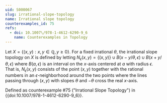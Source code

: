 ```yaml
---
uid: S000067
slug: irrational-slope-topology
name: Irrational slope topology
counterexamples_id: 75
refs:
  - doi: 10.1007\/978-1-4612-6290-9_6
    name: Counterexamples in Topology
---
```

Let $X = \{(x,y) : x,y \in \mathbb{Q}, y \geq 0\}$. For a fixed irrational $\theta$, the irrational slope topology on $X$ is defined by letting $N_\epsilon(x,y) = \{(x,y)\} \cup B(x - y/\theta, \epsilon) \cup B(x + y/\theta, \epsilon)$ where $B(a, \epsilon)$ is an interval on the $x$-axis centered at $a$ with radius $\epsilon$.  That is, $N_\epsilon(x,y)$ consists of the point $(x,y)$ together with the rational numbers in an $\epsilon$-neighborhood around the two points where the lines passing through $(x,y)$ with slopes $\theta$ and $-\theta$ cross the real $x$-axis.

Defined as counterexample #75 ("Irrational Slope Topology")
in {{doi:10.1007\/978-1-4612-6290-9_6}}.

